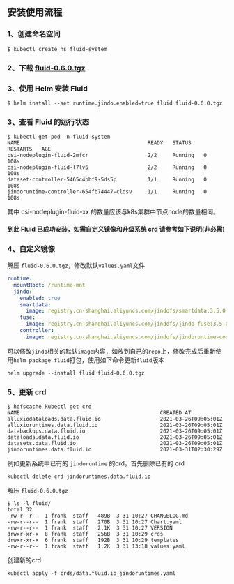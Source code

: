 ## 安装使用流程


### 1、创建命名空间


```shell
$ kubectl create ns fluid-system
```


### 2、下载 [fluid-0.6.0.tgz](http://smartdata-binary.oss-cn-shanghai.aliyuncs.com/fluid/370/fluid-0.6.0.tgz)


### 3、使用 Helm 安装 Fluid

```shell
$ helm install --set runtime.jindo.enabled=true fluid fluid-0.6.0.tgz
```

### 3、查看 Fluid 的运行状态

```shell
$ kubectl get pod -n fluid-system
NAME                                         READY   STATUS    RESTARTS   AGE
csi-nodeplugin-fluid-2mfcr                   2/2     Running   0          108s
csi-nodeplugin-fluid-l7lv6                   2/2     Running   0          108s
dataset-controller-5465c4bbf9-5ds5p          1/1     Running   0          108s
jindoruntime-controller-654fb74447-cldsv     1/1     Running   0          108s
```

其中 csi-nodeplugin-fluid-xx 的数量应该与k8s集群中节点node的数量相同。

#### 到此 Fluid 已成功安装，如需自定义镜像和升级系统 crd 请参考如下说明(非必需)
### 4、自定义镜像

解压 `fluid-0.6.0.tgz`，修改默认`values.yaml`文件

```yaml
runtime:
  mountRoot: /runtime-mnt
  jindo:
    enabled: true
    smartdata:
      image: registry.cn-shanghai.aliyuncs.com/jindofs/smartdata:3.5.0
    fuse:
      image: registry.cn-shanghai.aliyuncs.com/jindofs/jindo-fuse:3.5.0
    controller:
      image: registry.cn-shanghai.aliyuncs.com/jindofs/jindoruntime-controller:v0.6.0-d90f9e5
```


可以修改`jindo`相关的默认`image`内容，如放到自己的`repo`上，修改完成后重新使用`helm package fluid`打包，使用如下命令更新`fluid`版本


```shell
helm upgrade --install fluid fluid-0.6.0.tgz
```


### 5、更新 crd


```shell
$ hdfscache kubectl get crd      
NAME                                             CREATED AT
alluxiodataloads.data.fluid.io                   2021-03-26T09:05:01Z
alluxioruntimes.data.fluid.io                    2021-03-26T09:05:01Z
databackups.data.fluid.io                        2021-03-26T09:05:01Z
dataloads.data.fluid.io                          2021-03-26T09:05:01Z
datasets.data.fluid.io                           2021-03-26T09:05:01Z
jindoruntimes.data.fluid.io                      2021-03-31T02:30:29Z
```


例如更新系统中已有的 `jindoruntime` 的crd，首先删除已有的 crd

```shell
kubectl delete crd jindoruntimes.data.fluid.io
```

解压 `fluid-0.6.0.tgz`

```shell
$ ls -l fluid/
total 32
-rw-r--r--  1 frank  staff   489B  3 31 10:27 CHANGELOG.md
-rw-r--r--  1 frank  staff   270B  3 31 10:27 Chart.yaml
-rw-r--r--  1 frank  staff   2.1K  3 31 10:27 VERSION
drwxr-xr-x  8 frank  staff   256B  3 31 10:29 crds
drwxr-xr-x  6 frank  staff   192B  3 31 10:29 templates
-rw-r--r--  1 frank  staff   1.2K  3 31 13:18 values.yaml
```

创建新的crd

```shell
kubectl apply -f crds/data.fluid.io_jindoruntimes.yaml
```
